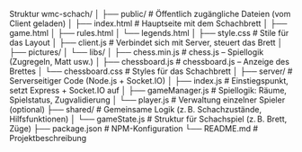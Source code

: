Struktur
wmc-schach/ 
│
├── public/ # Öffentlich zugängliche Dateien (vom Client geladen) 
│   ├── index.html # Hauptseite mit dem Schachbrett
│       ├── game.html
│       ├── rules.html
│       └──  legends.html
│   ├── style.css # Stile für das Layout
│   ├── client.js # Verbindet sich mit Server, steuert das Brett
│   ├── pictures/
│   └── libs/
│       ├── chess.min.js # chess.js – Spiellogik (Zugregeln, Matt usw.) 
│       ├── chessboard.js # chessboard.js – Anzeige des Brettes 
│       └── chessboard.css # Styles für das Schachbrett
│ 
├── server/ # Serverseitiger Code (Node.js + Socket.IO) 
│   ├── index.js # Einstiegspunkt, setzt Express + Socket.IO auf 
│   ├── gameManager.js # Spiellogik: Räume, Spielstatus, Zugvalidierung 
│   └── player.js # Verwaltung einzelner Spieler (optional) 
├── shared/ # Gemeinsame Logik (z. B. Schachzustände, Hilfsfunktionen) 
│       └── gameState.js # Struktur für Schachspiel (z. B. Brett, Züge) 
├── package.json # NPM-Konfiguration
└── README.md # Projektbeschreibung